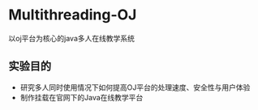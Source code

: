 # Multithreading-OJ
以oj平台为核心的java多人在线教学系统

## 实验目的
- 研究多人同时使用情况下如何提高OJ平台的处理速度、安全性与用户体验
- 制作挂载在官网下的Java在线教学平台

## 
